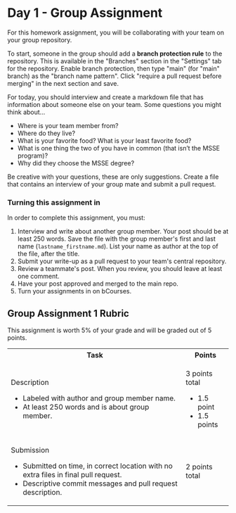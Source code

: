# Day 1 - Group Assignment 

For this homework assignment, you will be collaborating with your team on your group repository.

To start, someone in the group should add a **branch protection rule** to the repository. 
This is available in the "Branches" section in the "Settings" tab for the repository. 
Enable branch protection, then type "main" (for "main" branch) as the "branch name pattern".
Click "require a pull request before merging" in the next section and save.

For today, you should interview and create a markdown file that has information about someone else on your team. Some questions you might think about…

- Where is your team member from?
- Where do they live?
- What is your favorite food? What is your least favorite food?
- What is one thing the two of you have in common (that isn’t the MSSE program)?
- Why did they choose the MSSE degree?

Be creative with your questions, these are only suggestions. Create a file that contains an interview of your group mate and submit a pull request. 
### Turning this assignment in
In order to complete this assignment, you must:
1. Interview and write about another group member. Your post should be at least 250 words. Save the file with the group member's first and last name (`lastname_firstname.md`). List your name as author at the top of the file, after the title.
2. Submit your write-up as a pull request to your team's central repository.
3. Review a teammate's post. When you review, you should leave at least one comment. 
4. Have your post approved and merged to the main repo.
5. Turn your assignments in on bCourses.

## Group Assignment 1 Rubric

This assignment is worth 5% of your grade and will be graded out of 5 points.

<table>
<tr>
    <th>
        Task
    </th>
    <th>
        Points
    </th>
    <tr>
    <tr>
        <td>
            <p>Description</p> 
            <ul>
                <li>Labeled with author and group member name.
                <li>At least 250 words and is about group member.
        <td>
            <p>3 points total</p>
            <ul>
                <li> 1.5 point
                <li> 1.5 points
    <tr>
        <td>
            <p>Submission</p> 
            <ul>
                <li>Submitted on time, in correct location with no extra files in final pull request.
                <li>Descriptive commit messages and pull request description.
        <td>
            <p>2 points total</p>
        </td>
    </tr>
</table>
    
